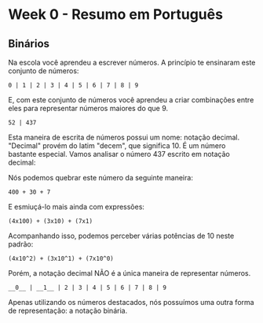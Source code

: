 # Week 0 - Resumo em Português

## Binários

Na escola você aprendeu a escrever números. A princípio te ensinaram este conjunto de números:  

```
0 | 1 | 2 | 3 | 4 | 5 | 6 | 7 | 8 | 9
```

E, com este conjunto de números você aprendeu a criar combinações entre eles para representar números maiores do que 9.  

```
52 | 437
```

Esta maneira de escrita de números possui um nome: notação decimal. "Decimal" provém do latim "decem", que significa 10. É um número bastante especial. Vamos analisar o número 437 escrito em notação decimal:  

Nós podemos quebrar este número da seguinte maneira:  

```
400 + 30 + 7
```

E esmiuçá-lo mais ainda com expressões:  

```
(4x100) + (3x10) + (7x1)
```

Acompanhando isso, podemos perceber várias potências de 10 neste padrão:  

```
(4x10^2) + (3x10^1) + (7x10^0)
```

Porém, a notação decimal NÃO é a única maneira de representar números.  

```
__0__ | __1__ | 2 | 3 | 4 | 5 | 6 | 7 | 8 | 9
```

Apenas utilizando os números destacados, nós possuímos uma outra forma de representação: a notação binária.  